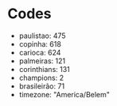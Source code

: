 #  Codes

- paulistao: 475
- copinha: 618
- carioca: 624
- palmeiras: 121
- corinthians: 131
- champions: 2
- brasileirão: 71
- timezone: "America/Belem"
